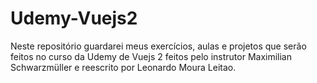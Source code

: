 # Udemy-Vuejs2
Neste repositório guardarei meus exercícios, aulas e projetos que serão feitos no curso da Udemy de Vuejs 2 feitos pelo instrutor Maximilian Schwarzmüller e reescrito por Leonardo Moura Leitao.  
